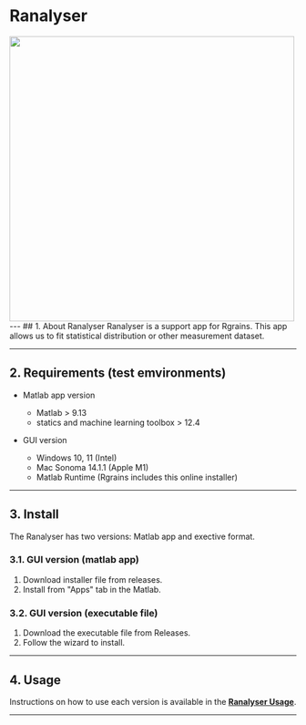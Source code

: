 # Ranalyser

<img src=https://github.com/keitaroyamada/Ranalyser/assets/146403785/e0707736-4c84-480a-92cf-a2b0ed2e7a2f width="500" >
---
## 1. About Ranalyser 
Ranalyser is a support app for Rgrains. This app allows us to fit statistical distribution or other measurement dataset.

---
## 2. Requirements (test emvironments)
- Matlab app version
  - Matlab > 9.13
  - statics and machine learning toolbox > 12.4

- GUI version
  - Windows 10, 11 (Intel)
  - Mac Sonoma 14.1.1 (Apple M1)
  - Matlab Runtime (Rgrains includes this online installer)

---
## 3. Install
The Ranalyser has two versions: Matlab app and exective format.
### 3.1. GUI version (matlab app)
1. Download installer file from releases.
2. Install from "Apps" tab in the Matlab.

### 3.2. GUI version (executable file)
1. Download the executable file from Releases.
2. Follow the wizard to install.

---
## 4. Usage
Instructions on how to use each version is available in the **[Ranalyser Usage](https://github.com/keitaroyamada/Ranalyser/wiki)**.

---
